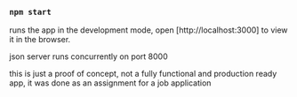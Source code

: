 ### `npm start`

runs the app in the development mode, open [http://localhost:3000] to view it in the browser.

json server runs concurrently on port 8000

this is just a proof of concept, not a fully functional and production ready app, it was done as an assignment for a job application

